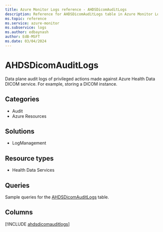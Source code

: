 ```yaml
---
title: Azure Monitor Logs reference - AHDSDicomAuditLogs
description: Reference for AHDSDicomAuditLogs table in Azure Monitor Logs.
ms.topic: reference
ms.service: azure-monitor
ms.subservice: logs
ms.author: edbaynash
author: EdB-MSFT
ms.date: 03/04/2024
---
```


# AHDSDicomAuditLogs

Data plane audit logs of privileged actions made against Azure Health Data DICOM service. For example, storing a DICOM instance.


## Categories

- Audit
- Azure Resources

## Solutions

- LogManagement

## Resource types

- Health Data Services

## Queries

 Sample queries for the [AHDSDicomAuditLogs](/azure/azure-monitor/reference/queries/ahdsdicomauditlogs) table.


## Columns
  
[!INCLUDE [ahdsdicomauditlogs](.././tables/includes/ahdsdicomauditlogs-include.md)]
